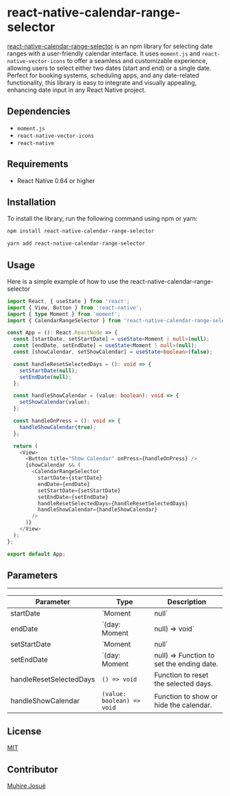 # react-native-calendar-range-selector

[react-native-calendar-range-selector](https://www.npmjs.com/package/react-native-calendar-range-selector) is an npm library for selecting date ranges with a user-friendly calendar interface. It uses `moment.js` and `react-native-vector-icons` to offer a seamless and customizable experience, allowing users to select either two dates (start and end) or a single date. Perfect for booking systems, scheduling apps, and any date-related functionality, this library is easy to integrate and visually appealing, enhancing date input in any React Native project.

## Dependencies

- `moment.js`
- `react-native-vector-icons`
- `react-native`

## Requirements

- React Native 0.64 or higher

## Installation

To install the library, run the following command using npm or yarn:

```bash
npm install react-native-calendar-range-selector
```

```bash
yarn add react-native-calendar-range-selector
```

## Usage
Here is a simple example of how to use the react-native-calendar-range-selector 

```ts
import React, { useState } from 'react';
import { View, Button } from 'react-native';
import { type Moment } from 'moment';
import { CalendarRangeSelector } from 'react-native-calendar-range-selector';

const App = (): React.ReactNode => {
  const [startDate, setStartDate] = useState<Moment | null>(null);
  const [endDate, setEndDate] = useState<Moment | null>(null);
  const [showCalendar, setShowCalendar] = useState<boolean>(false);

  const handleResetSelectedDays = (): void => {
    setStartDate(null);
    setEndDate(null);
  };

  const handleShowCalendar = (value: boolean): void => {
    setShowCalendar(value);
  };

  const handleOnPress = (): void => {
    handleShowCalendar(true);
  };

  return (
    <View>
      <Button title="Show Calendar" onPress={handleOnPress} />
      {showCalendar && (
        <CalendarRangeSelector
          startDate={startDate}
          endDate={endDate}
          setStartDate={setStartDate}
          setEndDate={setEndDate}
          handleResetSelectedDays={handleResetSelectedDays}
          handleShowCalendar={handleShowCalendar}
        />
      )}
    </View>
  );
};

export default App;


```

## Parameters
---
| Parameter | Type | Description |
| --------- | ---- | ----------- |
| startDate | `Moment | null` | The starting date of the selected range. |
| endDate | `(day: Moment | null) => void` | The ending date of the selected range. |
| setStartDate | `Moment | null` | Function to set the starting date. |
| setEndDate | `(day: Moment | null) => Function to set the ending date. |
| handleResetSelectedDays | `() => void` | Function to reset the selected days. |
| handleShowCalendar | `(value: boolean) => void` | Function to show or hide the calendar. |

## License
[MIT](https://choosealicense.com/licenses/mit/)

## Contributor
[Muhire Josué](https://github.com/Muhire-Josue)
